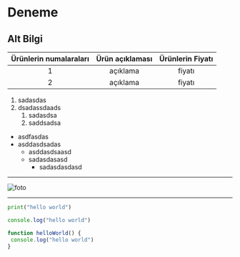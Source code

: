# Deneme

## Alt Bilgi

| Ürünlerin numalaraları| Ürün açıklaması| Ürünlerin Fiyatı|
| :-: | :-: | :-: |
| 1 |açıklama | fiyatı |
| 2 | açıklama | fiyatı |




1. sadasdas
2. dsadassdaads
    1. sadasdsa
    2. saddsadsa

- asdfasdas
- asddasdsadas
    - asddasdsaasd
    - sadasdasasd
        - sadasdasdasd
---------------------------------------------

![foto](https://fotolifeakademi.com/uploads/2020/04/sabit-odakli-objelerden-yararlanin.jpg)

------------------------------
```python
print("hello world")
```
```javascript
console.log("hello world") 

function helloWorld() {
 console.log("hello world")
}
```
